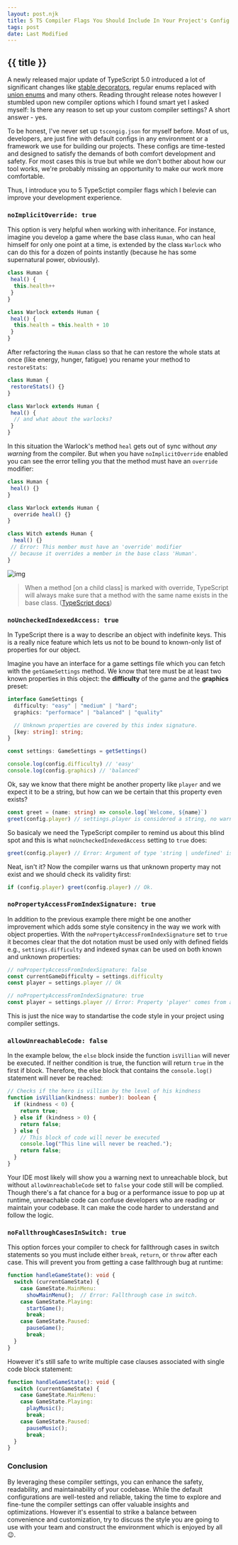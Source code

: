 ```yaml
---
layout: post.njk
title: 5 TS Compiler Flags You Should Include In Your Project's Config
tags: post
date: Last Modified
---
```


## {{ title }}

A newly released major update of TypeScript 5.0 introduced a lot of significant changes like [stable decorators](https://www.typescriptlang.org/docs/handbook/release-notes/typescript-5-0.html#decorators), regular enums replaced with [union enums](https://www.typescriptlang.org/docs/handbook/release-notes/typescript-5-0.html#all-enums-are-union-enums) and many others. Reading throught release notes however I stumbled upon new compiler options which I found smart yet I asked myself: Is there any reason to set up your custom compiler settings? A short answer - yes.

To be honest, I've never set up `tscongig.json` for myself before. Most of us, developers, are just fine with default configs in any environment or a framework we use for building our projects. These configs are time-tested and designed to satisfy the demands of both comfort development and safety. For most cases this is true but while we don't bother about how our tool works, we're probably missing an opportunity to make our work more comfortable.

Thus, I introduce you to 5 TypeSctipt compiler flags which I belevie can improve your development experience.

### `noImplicitOverride: true`

This option is very helpful when working with inheritance. For instance, imagine you develop a game where the base class `Human`, who can heal himself for only one point at a time, is extended by the class `Warlock` who can do this for a dozen of points instantly (because he has some supernatural power, obviously).

```ts
class Human {
 heal() {
  this.health++
 }
}

class Warlock extends Human {
 heal() {
  this.health = this.health + 10
 }
}
```

After refactoring the `Human` class so that he can restore the whole stats at once (like energy, hunger, fatigue) you rename your method to `restoreStats`:

```ts
class Human {
 restoreStats() {}
}

class Warlock extends Human {
 heal() {
  // and what about the warlocks?
 }
}
```

In this situation the Warlock's method `heal` gets out of sync without *any warning* from the compiler. But when you have `noImplicitOverride` enabled you can see the error telling you that the method must have an `override` modifier:

```ts
class Human {
 heal() {}
}

class Warlock extends Human {
  override heal() {}
}

class Witch extends Human {
  heal() {}
 // Error: This member must have an 'override' modifier
 // because it overrides a member in the base class 'Human'.
}
```

![img](./images/override.png)

> When a method [on a child class] is marked with override, TypeScript will always make sure that a method with the same name exists in the base class. ([TypeScript docs](https://www.typescriptlang.org/docs/handbook/release-notes/typescript-4-3.html))

### `noUncheckedIndexedAccess: true`

In TypeScript there is a way to describe an object with indefinite keys. This is a really nice feature which lets us not to be bound to known-only list of properties for our object.

Imagine you have an interface for a game settings file which you can fetch with the `getGameSettings` method. We know that tere must be at least two known properties in this object: the **difficulty** of the game and the **graphics** preset:

```ts
interface GameSettings {
  difficulty: "easy" | "medium" | "hard";
  graphics: "performace" | "balanced" | "quality"

  // Unknown properties are covered by this index signature.
  [key: string]: string;
}

const settings: GameSettings = getSettings()

console.log(config.difficulty) // 'easy'
console.log(config.graphics) // 'balanced'
```

Ok, say we know that there might be another property like `player` and we expect it to be a string, but how can we be certain that this property even exists?

```ts
const greet = (name: string) => console.log(`Welcome, ${name}`)
greet(config.player) // settings.player is considered a string, no warnings
```

So basicaly we need the TypeScript compiler to remind us about this blind spot and this is what `noUncheckedIndexedAccess` setting to `true` does:

```ts
greet(config.player) // Error: Argument of type 'string | undefined' is not assignable to parameter of type 'string'.
```

Neat, isn't it? Now the compiler warns us that unknown property may not exist and we should check its validity first:

```ts
if (config.player) greet(config.player) // Ok.
```

### `noPropertyAccessFromIndexSignature: true`

In addition to the previous example there might be one another improvement which adds some style consitency in the way we work with object properties. With the `noPropertyAccessFromIndexSignature` set to `true` it becomes clear that the dot notation must be used only with defined fields e.g., `settings.difficulty` and indexed synax can be used on both known and unknown properties:

```ts
// noPropertyAccessFromIndexSignature: false
const currentGameDifficulty = settings.difficulty
const player = settings.player // Ok

// noPropertyAccessFromIndexSignature: true
const player = settings.player // Error: Property 'player' comes from an index signature, so it must be accessed with ['player'].
```

This is just the nice way to standartise the code style in your project using compiler settings.

### `allowUnreachableCode: false`

In the example below, the `else` block inside the function `isVillian` will never be executed. If neither condition is true, the function will return `true` in the first if block. Therefore, the else block that contains the `console.log()` statement will never be reached:

```ts
// Checks if the hero is villian by the level of his kindness
function isVillian(kindness: number): boolean {
  if (kindness < 0) {
    return true;
  } else if (kindness > 0) {
    return false;
  } else {
    // This block of code will never be executed
    console.log("This line will never be reached.");
    return false;
  }
}
```

Your IDE most likely will show you a warning next to unreachable block, but without `allowUnreachableCode` set to `false` your code still will be complied. Though there's a fat chance for a bug or a performance issue to pop up at runtime, unreachable code can confuse developers who are reading or maintain your codebase. It can make the code harder to understand and follow the logic.

### `noFallthroughCasesInSwitch: true`

This option forces your compiler to check for fallthrough cases in switch statements so you must include either `break`, `return`, or `throw` after each case. This will prevent you from getting a case fallthrough bug at runtime:

```ts
function handleGameState(): void {
  switch (currentGameState) {
    case GameState.MainMenu:
      showMainMenu();  // Error: Fallthrough case in switch.
    case GameState.Playing:
      startGame();
      break;
    case GameState.Paused:
      pauseGame();
      break;
  }
}
```

However it's still safe to write multiple case clauses associated with single code block statement:

```ts
function handleGameState(): void {
  switch (currentGameState) {
    case GameState.MainMenu:
    case GameState.Playing:
      playMusic();
      break;
    case GameState.Paused:
      pauseMusic();
      break;
  }
}
```

### Conclusion

By leveraging these compiler settings, you can enhance the safety, readability, and maintainability of your codebase. While the default configurations are well-tested and reliable, taking the time to explore and fine-tune the compiler settings can offer valuable insights and optimizations. However it's essential to strike a balance between convenience and customization, try to discuss the style you are going to use with your team and construct the environment which is enjoyed by all 😉.
